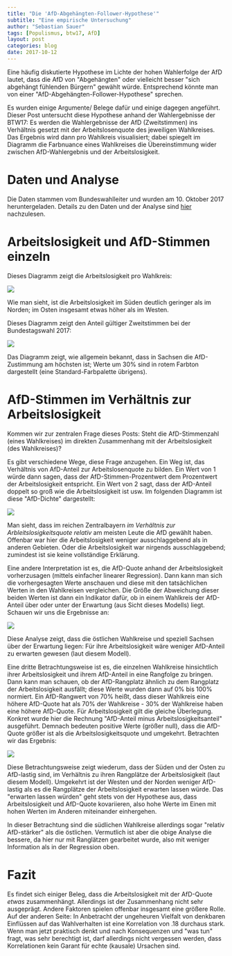 ```yaml
---
title: "Die 'AfD-Abgehängten-Follower-Hypothese'"
subtitle: "Eine empirische Untersuchung"
author: "Sebastian Sauer"
tags: [Populismus, btw17, AfD]
layout: post
categories: blog
date: 2017-10-12
---
```



Eine häufig diskutierte Hypothese im Lichte der hohen Wahlerfolge der AfD lautet, dass die AfD von "Abgehängten" oder vielleicht besser "sich abgehängt fühlenden Bürgern" gewählt würde. Entsprechend könnte man von einer "AfD-Abgehängten-Follower-Hypothese" sprechen.

Es wurden einige Argumente/ Belege dafür und einige dagegen angeführt. Dieser Post untersucht diese Hypothese anhand der Wahlergebnisse der BTW17: Es werden die Wahlergebnisse der AfD (Zweitstimmen) ins Verhältnis gesetzt mit der Arbeitslosenquote des jeweiligen Wahlkreises. Das Ergebnis wird dann pro Wahlkreis visualisiert; dabei spiegelt im Diagramm die Farbnuance eines Wahlkreises die Übereinstimmung wider zwischen AfD-Wahlergebnis und der Arbeitslosigkeit.

# Daten und Analyse

Die Daten stammen vom Bundeswahlleiter und wurden am 10. Oktober 2017 heruntergeladen. Details zu den Daten und der Analyse sind [hier](https://sebastiansauer.github.io/afd-map/) nachzulesen.

# Arbeitslosigkeit und AfD-Stimmen einzeln

Dieses Diagramm zeigt die Arbeitslosigkeit pro Wahlkreis:


![](https://sebastiansauer.github.io/psy_pol/images/2017-10-12/unemp.png)


Wie man sieht, ist die Arbeitslosigkeit im Süden deutlich geringer als im Norden; im Osten insgesamt etwas höher als im Westen.

Dieses Diagramm zeigt den Anteil gültiger Zweitstimmen bei der Bundestagswahl 2017:

![](https://sebastiansauer.github.io/psy_pol/images/2017-10-12/afd_prop.png)

Das Diagramm zeigt, wie allgemein bekannt, dass in Sachsen die AfD-Zustimmung am höchsten ist; Werte um 30% sind in rotem Farbton dargestellt (eine Standard-Farbpalette übrigens).

# AfD-Stimmen im Verhältnis zur Arbeitslosigkeit

Kommen wir zur zentralen Frage dieses Posts: Steht die AfD-Stimmenzahl (eines Wahlkreises) im direkten Zusammenhang mit der Arbeitslosigkeit (des Wahlkreises)?

Es gibt verschiedene Wege, diese Frage anzugehen. Ein Weg ist, das Verhältnis von AfD-Anteil zur Arbeitslosenquote zu bilden. Ein Wert von 1 würde dann sagen, dass der AfD-Stimmen-Prozentwert dem Prozentwert der Arbeitslosigkeit entspricht. Ein Wert von 2 sagt, dass der AfD-Anteil doppelt so groß wie die Arbeitslosigkeit ist usw. Im folgenden Diagramm ist diese "AfD-Dichte" dargestellt:

![](https://sebastiansauer.github.io/psy_pol/images/2017-10-12/afd_dens.png)

Man sieht, dass im reichen Zentralbayern *im Verhältnis zur Arbleitslosigkeitsquote relativ* am meisten Leute die AfD gewählt haben. Offenbar war hier die Arbeitslosigkeit weniger ausschlaggebend als in anderen Gebieten. Oder die Arbeitslosigkeit war nirgends ausschlaggebend; zumindest ist sie keine vollständige Erklärung.

Eine andere Interpretation ist es, die AfD-Quote anhand der Arbeitslosigkeit vorherzusagen (mittels einfacher linearer Regression). Dann kann man sich die vorhergesagten Werte anschauen und diese mit den tatsächlichen Werten in den Wahlkreisen vergleichen. Die Größe der Abweichung dieser beiden Werten ist dann ein Indikator dafür, ob in einem Wahlkreis der AfD-Anteil über oder unter der Erwartung (aus Sicht dieses Modells) liegt. Schauen wir uns die Ergebnisse an:

![](https://sebastiansauer.github.io/psy_pol/images/2017-10-12/afd_lm.png)

Diese Analyse zeigt, dass die östlichen Wahlkreise und speziell Sachsen über der Erwartung liegen: Für ihre Arbeitslosigkeit wäre weniger AfD-Anteil zu erwarten gewesen (laut diesem Modell).

Eine dritte Betrachtungsweise ist es, die einzelnen Wahlkreise hinsichtlich ihrer Arbeitslosigkeit und ihrem AfD-Anteil in eine Rangfolge zu bringen. Dann kann man schauen, ob der AfD-Rangplatz ähnlich zu dem Rangplatz der Arbeitslosigkeit ausfällt; diese Werte wurden dann auf 0% bis 100% normiert. Ein AfD-Rangwert von 70% heißt, dass dieser Wahlkreis eine höhere AfD-Quote hat als 70% der Wahlkreise - 30% der Wahlkreise haben eine höhere AfD-Quote. Für Arbeitslosigkeit gilt die gleiche Überlegung. Konkret wurde hier die Rechnung "AfD-Anteil minus Arbeitslosigkeitsanteil" ausgeführt. Demnach bedeuten positive Werte (größer null), dass die AfD-Quote größer ist als die Arbeitslosigkeitsquote und umgekehrt. Betrachten wir das Ergebnis:

![](https://sebastiansauer.github.io/psy_pol/images/2017-10-12/afd_unemp_diff.png)

Diese Betrachtungsweise zeigt wiederum, dass der Süden und der Osten zu AfD-lastig sind, im Verhältnis zu ihren Rangplätze der Arbeitslosigkeit (laut diesem Modell). Umgekehrt ist der Westen und der Norden weniger AfD-lastig als es die Rangplätze der Arbeitslosigkeit erwarten lassen würde. Das "erwarten lassen würden" geht stets von der Hypothese aus, dass Arbeitslosigkeit und AfD-Quote kovariieren, also hohe Werte im Einen mit hohen Werten im Anderen miteinander einhergehen.

In dieser Betrachtung sind die südlichen Wahlkreise allerdings sogar "relativ AfD-stärker" als die östlichen. Vermutlich ist aber die obige Analyse die bessere, da hier nur mit Ranglätzen gearbeitet wurde, also mit weniger Information als in der Regression oben.

# Fazit
Es findet sich einiger Beleg, dass die Arbeitslosigkeit mit der AfD-Quote *etwas* zusammenhängt. Allerdings ist der Zusammenhang nicht sehr ausgeprägt. Andere Faktoren spielen offenbar insgesamt eine größere Rolle. Auf der anderen Seite: In Anbetracht der ungeheuren Vielfalt von denkbaren Einflüssen auf das Wahlverhalten ist eine Korrelation von .18 durchaus stark. Wenn man jetzt praktisch denkt und nach Konsequenzen und "was tun" fragt, was sehr berechtigt ist, darf allerdings nicht vergessen werden, dass Korrelationen kein Garant für echte (kausale) Ursachen sind.
